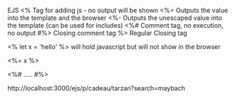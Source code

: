 EJS
<% Tag for adding js - no output will be shown
<%= Outputs the value into the template and the browser
<%- Outputs the unescaped value into the template (can be used for includes)
<%# Comment tag, no execution, no output
#%> Closing comment tag
%> Regular Closing tag

<% let x = 'hello' %> will hold javascript but will not show in the browser

<p><%= x %></p>

<%# ..... #%>

http://localhost:3000/ejs/p/cadeau/tarzan?search=maybach
